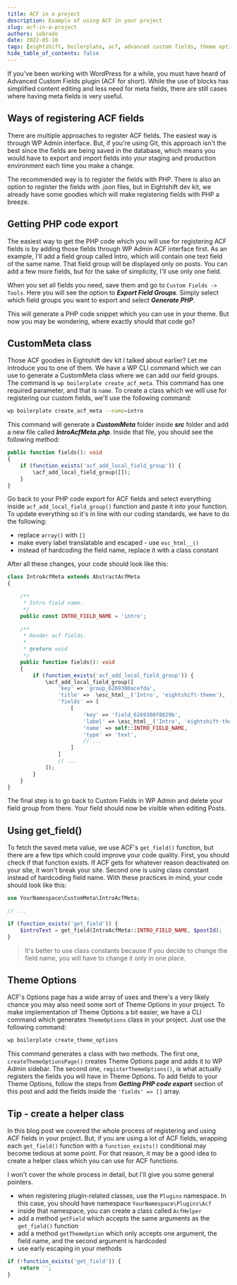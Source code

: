 ```yaml
---
title: ACF in a project
description: Example of using ACF in your project
slug: acf-in-a-project
authors: iobrado
date: 2022-05-10
tags: [eightshift, boilerplate, acf, advanced custom fields, theme options]
hide_table_of_contents: false
---
```


If you've been working with WordPress for a while, you must have heard of Advanced Custom Fields plugin (ACF for short). While the use of blocks has simplified content editing and less need for meta fields, there are still cases where having meta fields is very useful.
<!--truncate-->

## Ways of registering ACF fields

There are multiple approaches to register ACF fields. The easiest way is through WP Admin interface. But, if you're using Git, this approach isn't the best since the fields are being saved in the database, which means you would have to export and import fields into your staging and production environment each time you make a change.

The recommended way is to register the fields with PHP. There is also an option to register the fields with .json files, but in Eightshift dev kit, we already have some goodies which will make registering fields with PHP a breeze.

## Getting PHP code export

The easiest way to get the PHP code which you will use for registering ACF fields is by adding those fields through WP Admin ACF interface first. As an example, I'll add a field group called Intro, which will contain one text field of the same name. That field group will be displayed only on posts. You can add a few more fields, but for the sake of simplicity, I'll use only one field.

When you set all fields you need, save them and go to `Custom Fields -> Tools`. Here you will see the option to **_Export Field Groups_**. Simply select which field groups you want to export and select **_Generate PHP_**.

This will generate a PHP code snippet which you can use in your theme. But now you may be wondering, where exactly should that code go?

## CustomMeta class

Those ACF goodies in Eightshift dev kit I talked about earlier? Let me introduce you to one of them. We have a WP CLI command which we can use to generate a CustomMeta class where we can add our field groups. The command is `wp boilerplate create_acf_meta`. This command has one required parameter, and that is `name`. To create a class which we will use for registering our custom fields, we'll use the following command:

```bash
wp boilerplate create_acf_meta --name=intro
```

This command will generate a **_CustomMeta_** folder inside **_src_** folder and add a new file called **_IntroAcfMeta.php_**. Inside that file, you should see the following method:
```php
public function fields(): void
{
	if (function_exists('acf_add_local_field_group')) {
		\acf_add_local_field_group([]);
	}
}
```

Go back to your PHP code export for ACF fields and select everything inside `acf_add_local_field_group()` function and paste it into your function. To update everything so it's in line with our coding standards, we have to do the following:
- replace `array()` with `[]`
- make every label translatable and escaped - use `esc_html__()`
- instead of hardcoding the field name, replace it with a class constant

After all these changes, your code should look like this:

```php
class IntroAcfMeta extends AbstractAcfMeta
{

	/**
	 * Intro field name.
	 */
	public const INTRO_FIELD_NAME = 'intro';
	
	/**
	 * Render acf fields.
	 *
	 * @return void
	 */
	public function fields(): void
	{
		if (function_exists('acf_add_local_field_group')) {
			\acf_add_local_field_group([
				'key' => 'group_6269300acefda',
				'title' =>  \esc_html__('Intro', 'eightshift-theme'),
				'fields' => [
					[
						'key' => 'field_6269300f8029b',
						'label' => \esc_html__('Intro', 'eightshift-theme'),
						'name' => self::INTRO_FIELD_NAME,
						'type' => 'text',
						// ...
					]
				]
				// ...
			]);
		}
	}
}
```

The final step is to go back to Custom Fields in WP Admin and delete your field group from there. Your field should now be visible when editing Posts.

## Using get_field()

To fetch the saved meta value, we use ACF's `get_field()` function, but there are a few tips which could improve your code quality. First, you should check if that function exists. If ACF gets for whatever reason deactivated on your site, it won't break your site. Second one is using class constant instead of hardcoding field name. With these practices in mind, your code should look like this:

```php
use YourNamespace\CustomMeta\IntroAcfMeta;

// ...

if (function_exists('get_field')) {
	$introText = get_field(IntroAcfMeta::INTRO_FIELD_NAME, $postId);
}
```

> It's better to use class constants because if you decide to change the field name, you will have to change it only in one place.

## Theme Options

ACF's Options page has a wide array of uses and there's a very likely chance you may also need some sort of Theme Options in your project. To make implementation of Theme Options a bit easier, we have a CLI command which generates `ThemeOptions` class in your project. Just use the following command:

```bash
wp boilerplate create_theme_options
```

This command generates a class with two methods. The first one, `createThemeOptionsPage()` creates Theme Options page and adds it to WP Admin sidebar. The second one, `registerThemeOptions()`, is what actually registers the fields you will have in Theme Options. To add fields to your Theme Options, follow the steps from **_Getting PHP code export_** section of this post and add the fields inside the `'fields' => []` array.

## Tip - create a helper class

In this blog post we covered the whole process of registering and using ACF fields in your project. But, if you are using a lot of ACF fields, wrapping each `get_field()` function with a `function_exists()` conditional may become tedious at some point. For that reason, it may be a good idea to create a helper class which you can use for ACF functions.

I won't cover the whole process in detail, but I'll give you some general pointers.

- when registering plugin-related classes, use the `Plugins` namespace. In this case, you should have namespace `YourNamespace\Plugins\Acf`
- inside that namespace, you can create a class called `AcfHelper`
- add a method `getField` which accepts the same arguments as the `get_field()` function
- add a method `getThemeOption` which only accepts one argument, the field name, and the second argument is hardcoded
- use early escaping in your methods
```php
if (!function_exists('get_field')) {
	return '';
}
```
